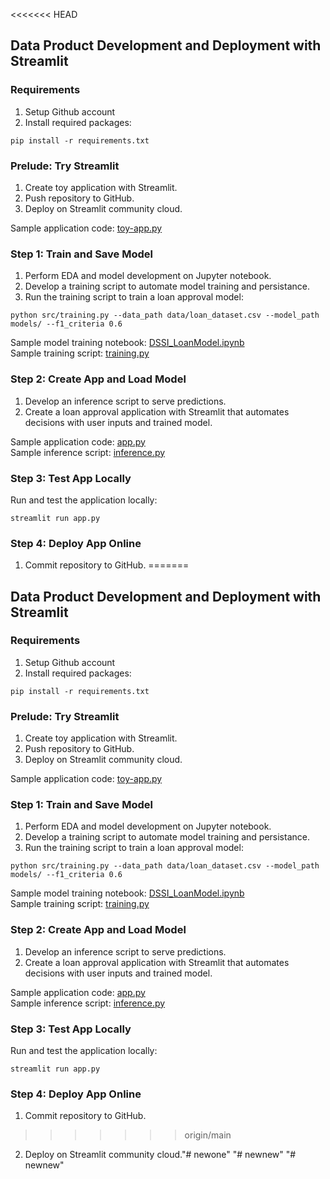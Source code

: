 <<<<<<< HEAD
## Data Product Development and Deployment with Streamlit
### Requirements
1. Setup Github account
2. Install required packages:
```
pip install -r requirements.txt
```
### Prelude: Try Streamlit
1. Create toy application with Streamlit.
2. Push repository to GitHub.
3. Deploy on Streamlit community cloud.  

Sample application code: [toy-app.py](https://github.com/NUS-ISS-DS/dssi-py/blob/main/toy-app.py)
### Step 1: Train and Save Model
1. Perform EDA and model development on Jupyter notebook.
2. Develop a training script to automate model training and persistance.
3. Run the training script to train a loan approval model:
```
python src/training.py --data_path data/loan_dataset.csv --model_path models/ --f1_criteria 0.6
```
Sample model training notebook: [DSSI_LoanModel.ipynb](https://github.com/NUS-ISS-DS/dssi-py/blob/main/notebooks/DSSl_LoanModel.ipynb)  
Sample training script: [training.py](https://github.com/NUS-ISS-DS/dssi-py/blob/main/src/training.py)
### Step 2: Create App and Load Model
1. Develop an inference script to serve predictions.
2. Create a loan approval application with Streamlit that automates decisions with user inputs and trained model. 

Sample application code: [app.py](https://github.com/NUS-ISS-DS/dssi-py/blob/main/app.py)  
Sample inference script: [inference.py](https://github.com/NUS-ISS-DS/dssi-py/blob/main/src/inference.py)
### Step 3: Test App Locally
Run and test the application locally:
```
streamlit run app.py
```
### Step 4: Deploy App Online
1. Commit repository to GitHub.
=======
## Data Product Development and Deployment with Streamlit
### Requirements
1. Setup Github account
2. Install required packages:
```
pip install -r requirements.txt
```
### Prelude: Try Streamlit
1. Create toy application with Streamlit.
2. Push repository to GitHub.
3. Deploy on Streamlit community cloud.  

Sample application code: [toy-app.py](https://github.com/NUS-ISS-DS/dssi-py/blob/main/toy-app.py)
### Step 1: Train and Save Model
1. Perform EDA and model development on Jupyter notebook.
2. Develop a training script to automate model training and persistance.
3. Run the training script to train a loan approval model:
```
python src/training.py --data_path data/loan_dataset.csv --model_path models/ --f1_criteria 0.6
```
Sample model training notebook: [DSSI_LoanModel.ipynb](https://github.com/NUS-ISS-DS/dssi-py/blob/main/notebooks/DSSl_LoanModel.ipynb)  
Sample training script: [training.py](https://github.com/NUS-ISS-DS/dssi-py/blob/main/src/training.py)
### Step 2: Create App and Load Model
1. Develop an inference script to serve predictions.
2. Create a loan approval application with Streamlit that automates decisions with user inputs and trained model. 

Sample application code: [app.py](https://github.com/NUS-ISS-DS/dssi-py/blob/main/app.py)  
Sample inference script: [inference.py](https://github.com/NUS-ISS-DS/dssi-py/blob/main/src/inference.py)
### Step 3: Test App Locally
Run and test the application locally:
```
streamlit run app.py
```
### Step 4: Deploy App Online
1. Commit repository to GitHub.
>>>>>>> origin/main
2. Deploy on Streamlit community cloud."# newone" 
"# newnew" 
"# newnew" 
